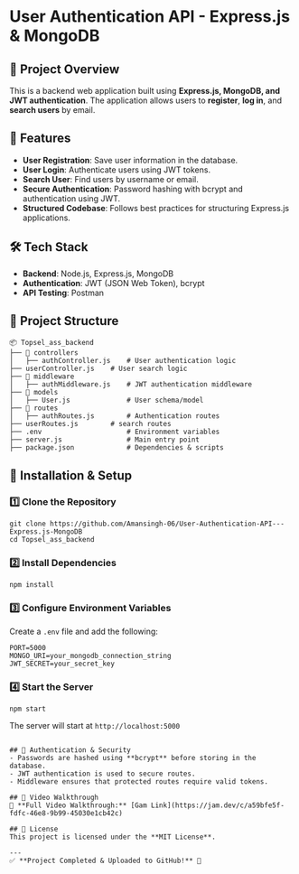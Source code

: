 # User Authentication API - Express.js & MongoDB

## 📌 Project Overview
This is a backend web application built using **Express.js, MongoDB, and JWT authentication**. The application allows users to **register**, **log in**, and **search users** by  email.

## 🚀 Features
- **User Registration**: Save user information in the database.
- **User Login**: Authenticate users using JWT tokens.
- **Search User**: Find users by username or email.
- **Secure Authentication**: Password hashing with bcrypt and authentication using JWT.
- **Structured Codebase**: Follows best practices for structuring Express.js applications.

## 🛠️ Tech Stack
- **Backend**: Node.js, Express.js, MongoDB
- **Authentication**: JWT (JSON Web Token), bcrypt
- **API Testing**: Postman

## 📂 Project Structure
```
📦 Topsel_ass_backend
├── 📂 controllers
│   ├── authController.js    # User authentication logic
├── userController.js    # User search logic
├── 📂 middleware
│   ├── authMiddleware.js    # JWT authentication middleware
├── 📂 models
│   ├── User.js              # User schema/model
├── 📂 routes
│   ├── authRoutes.js        # Authentication routes
├── userRoutes.js        # search routes
├── .env                     # Environment variables
├── server.js                # Main entry point
├── package.json             # Dependencies & scripts

```

## 🔧 Installation & Setup
### 1️⃣ Clone the Repository
```
git clone https://github.com/Amansingh-06/User-Authentication-API---Express.js-MongoDB
cd Topsel_ass_backend

```

### 2️⃣ Install Dependencies
```
npm install
```

### 3️⃣ Configure Environment Variables
Create a `.env` file and add the following:
```
PORT=5000
MONGO_URI=your_mongodb_connection_string
JWT_SECRET=your_secret_key
```

### 4️⃣ Start the Server
```
npm start
```
The server will start at `http://localhost:5000`


```

## 🔐 Authentication & Security
- Passwords are hashed using **bcrypt** before storing in the database.
- JWT authentication is used to secure routes.
- Middleware ensures that protected routes require valid tokens.

## 🎥 Video Walkthrough
📌 **Full Video Walkthrough:** [Gam Link](https://jam.dev/c/a59bfe5f-fdfc-46e8-9b99-45030e1cb42c)

## 📜 License
This project is licensed under the **MIT License**.

---
✅ **Project Completed & Uploaded to GitHub!** 🎯

